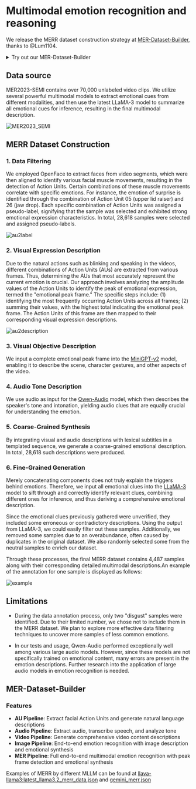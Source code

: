 # Multimodal emotion recognition and reasoning  

We release the MERR dataset construction strategy at [MER-Dataset-Builder](https://github.com/Lum1104/MER-Dataset-Builder), thanks to @Lum1104.

<details>
<summary>Try out our MER-Dataset-Builder</summary>

```mermaid
graph TD;
        __start__([<p>__start__</p>]):::first
        setup_paths(setup_paths)
        handle_error(handle_error)
        run_au_extraction(run_au_extraction)
        map_au_to_text(map_au_to_text)
        generate_au_description(generate_au_description)
        save_au_results(save_au_results)
        run_audio_analysis(run_audio_analysis)
        save_audio_results(save_audio_results)
        run_video_analysis(run_video_analysis)
        save_video_results(save_video_results)
        extract_full_features(extract_full_features)
        filter_by_emotion(filter_by_emotion)
        find_peak_frame(find_peak_frame)
        generate_full_descriptions(generate_full_descriptions)
        synthesize_summary(synthesize_summary)
        save_mer_results(save_mer_results)
        run_image_analysis(run_image_analysis)
        synthesize_image_summary(synthesize_image_summary)
        save_image_results(save_image_results)
        __end__([<p>__end__</p>]):::last
        __start__ --> setup_paths;
        extract_full_features --> filter_by_emotion;
        filter_by_emotion -. &nbsp;end_processing&nbsp; .-> __end__;
        filter_by_emotion -. &nbsp;continue_processing&nbsp; .-> find_peak_frame;
        filter_by_emotion -.-> handle_error;
        find_peak_frame --> generate_full_descriptions;
        generate_au_description --> save_au_results;
        generate_full_descriptions --> synthesize_summary;
        map_au_to_text --> generate_au_description;
        run_au_extraction --> map_au_to_text;
        run_audio_analysis --> save_audio_results;
        run_image_analysis --> synthesize_image_summary;
        run_video_analysis --> save_video_results;
        setup_paths -. &nbsp;full_pipeline&nbsp; .-> extract_full_features;
        setup_paths -.-> handle_error;
        setup_paths -. &nbsp;au_pipeline&nbsp; .-> run_au_extraction;
        setup_paths -. &nbsp;audio_pipeline&nbsp; .-> run_audio_analysis;
        setup_paths -. &nbsp;image_pipeline&nbsp; .-> run_image_analysis;
        setup_paths -. &nbsp;video_pipeline&nbsp; .-> run_video_analysis;
        synthesize_image_summary --> save_image_results;
        synthesize_summary --> save_mer_results;
        handle_error --> __end__;
        save_au_results --> __end__;
        save_audio_results --> __end__;
        save_image_results --> __end__;
        save_mer_results --> __end__;
        save_video_results --> __end__;
        classDef default fill:#f2f0ff,line-height:1.2
        classDef first fill-opacity:0
        classDef last fill:#bfb6fc
```

</details>

## Data source  

MER2023-SEMI contains over 70,000 unlabeled video clips. We utilize several powerful multimodal models to extract emotional cues from different modalities, and then use the latest LLaMA-3 model to summarize all emotional cues for inference, resulting in the final multimodal description.   

![MER2023_SEMI](./images/MER2023_SEMI.jpg)

## MERR Dataset Construction  

### 1. Data Filtering  

We employed OpenFace to extract faces from video segments, which were then aligned to identify various facial muscle movements, resulting in the detection of Action Units. Certain combinations of these muscle movements correlate with specific emotions. For instance, the emotion of surprise is identified through the combination of Action Unit 05 (upper lid raiser) and 26 (jaw drop). Each specific combination of Action Units was assigned a pseudo-label, signifying that the sample was selected and exhibited strong emotional expression characteristics. In total, 28,618 samples were selected and assigned pseudo-labels.

![au2label](./images/peak_frame_au_01.png)

### 2. Visual Expression Description  

Due to the natural actions such as blinking and speaking in the videos, different combinations of Action Units (AUs) are extracted from various frames. Thus, determining the AUs that most accurately represent the current emotion is crucial. Our approach involves analyzing the amplitude values of the Action Units to identify the peak of emotional expression, termed the "emotional peak frame." The specific steps include: (1) identifying the most frequently occurring Action Units across all frames; (2) summing their values, with the highest total indicating the emotional peak frame. The Action Units of this frame are then mapped to their corresponding visual expression descriptions.

![au2description](./images/peak_frame_au_02.png)


### 3. Visual Objective Description  

We input a complete emotional peak frame into the [MiniGPT-v2](https://github.com/Vision-CAIR/MiniGPT-4/blob/main/demo_v2.py) model, enabling it to describe the scene, character gestures, and other aspects of the video.

### 4. Audio Tone Description  

We use audio as input for the [Qwen-Audio](https://www.modelscope.cn/models/qwen/QWen-Audio/summary) model, which then describes the speaker's tone and intonation, yielding audio clues that are equally crucial for understanding the emotion.

### 5. Coarse-Grained Synthesis  

By integrating visual and audio descriptions with lexical subtitles in a templated sequence, we generate a coarse-grained emotional description. In total, 28,618 such descriptions were produced.

### 6. Fine-Grained Generation  

Merely concatenating components does not truly explain the triggers behind emotions. Therefore, we input all emotional clues into the [LLaMA-3](https://huggingface.co/meta-llama/Meta-Llama-3-8B-Instruct) model to sift through and correctly identify relevant clues, combining different ones for inference, and thus deriving a comprehensive emotional description.

Since the emotional clues previously gathered were unverified, they included some erroneous or contradictory descriptions. Using the output from LLaMA-3, we could easily filter out these samples. Additionally, we removed some samples due to an overabundance, often caused by duplicates in the original dataset. We also randomly selected some from the neutral samples to enrich our dataset.

Through these processes, the final MERR dataset contains 4,487 samples along with their corresponding detailed multimodal descriptions.An example of the annotation for one sample is displayed as follows:

![example](./images/example.jpg)

## Limitations

- During the data annotation process, only two "disgust" samples were identified. Due to their limited number, we chose not to include them in the MERR dataset. We plan to explore more effective data filtering techniques to uncover more samples of less common emotions.

- In our tests and usage, Qwen-Audio performed exceptionally well among various large audio models. However, since these models are not specifically trained on emotional content, many errors are present in the emotion descriptions. Further research into the application of large audio models in emotion recognition is needed.

## MER-Dataset-Builder

### Features

- **AU Pipeline**: Extract facial Action Units and generate natural language descriptions
- **Audio Pipeline**: Extract audio, transcribe speech, and analyze tone
- **Video Pipeline**: Generate comprehensive video content descriptions  
- **Image Pipeline**: End-to-end emotion recognition with image description and emotional synthesis
- **MER Pipeline**: Full end-to-end multimodal emotion recognition with peak frame detection and emotional synthesis

Examples of MERR by different MLLM can be found at [llava-llama3:latest_llama3.2_merr_data.json](https://github.com/Lum1104/MER-Dataset-Builder/blob/main/examples/llava-llama3:latest_llama3.2_merr_data.json) and [gemini_merr.json](https://github.com/Lum1104/MER-Dataset-Builder/blob/main/examples/gemini_merr.json)